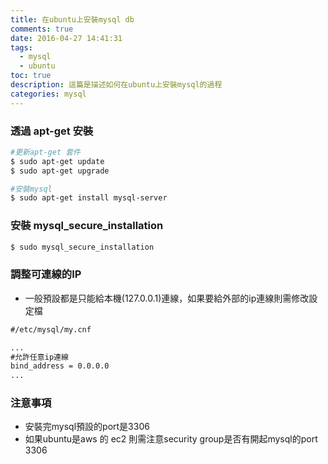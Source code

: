 ```yaml
---
title: 在ubuntu上安裝mysql db
comments: true
date: 2016-04-27 14:41:31
tags:
  - mysql
  - ubuntu
toc: true
description: 這篇是描述如何在ubuntu上安裝mysql的過程
categories: mysql
---
```

### 透過 apt-get 安裝

```bash
#更新apt-get 套件
$ sudo apt-get update
$ sudo apt-get upgrade

#安裝mysql
$ sudo apt-get install mysql-server
```
### 安裝 mysql_secure_installation

```bash
$ sudo mysql_secure_installation
```

### 調整可連線的IP

* 一般預設都是只能給本機(127.0.0.1)連線，如果要給外部的ip連線則需修改設定檔

```xml
#/etc/mysql/my.cnf

...
#允許任意ip連線
bind_address = 0.0.0.0
...

```

### 注意事項
* 安裝完mysql預設的port是3306
* 如果ubuntu是aws 的 ec2 則需注意security group是否有開起mysql的port 3306
